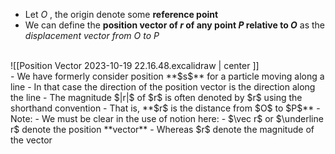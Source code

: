 - Let $O$ , the origin denote some **reference point**
- We can define the **position vector of $r$ of any point $P$ relative to $O$** as the *displacement vector from $O$ to $P$*
<br>
![[Position Vector 2023-10-19 22.16.48.excalidraw | center ]]
<br>
- We have formerly consider position **$s$** for a particle moving along a line
- In that case the direction of the position vector is the direction along the line
- The magnitude $|r|$ of $r$ is often denoted by $r$ using the shorthand convention
	- That is, **$r$ is the distance from $O$ to $P$**
- Note:
	- We must be clear in the use of notion here:
	- $\vec r$  or $\underline r$ denote the position **vector**
	- Whereas $r$ denote the magnitude of the vector